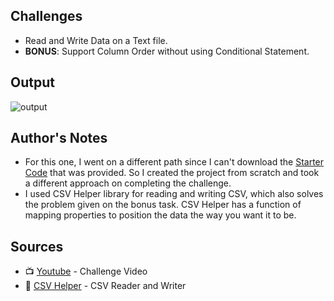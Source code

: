 ## Challenges
- Read and Write Data on a Text file.
- **BONUS**: Support Column Order without using Conditional Statement.

## Output
![output](https://github.com/jscastanos/TCWeeklyChallenges/blob/master/2%20-%20Text%20Files/output.gif)

## Author's Notes 
- For this one, I went on a different path since I can't download the [Starter Code](https://iamtimcorey.com/courses/c-weekly-challenges/lectures/6877618) that was provided. So I created the project from scratch and took a different approach on completing the challenge.
- I used CSV Helper library for reading and writing CSV, which also solves the problem given on the bonus task. CSV Helper has a function of mapping properties to position the data the way you want it to be.

## Sources
- 📺 [Youtube](https://www.youtube.com/watch?v=huYh1jNdQOE&list=PLLWMQd6PeGY1VcJGocm1wwtFCZUrh2sc9&index=2) - Challenge Video
- 📍 [CSV Helper](https://joshclose.github.io/CsvHelper/) - CSV Reader and Writer

